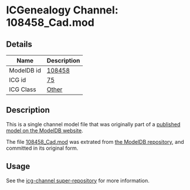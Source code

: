 # ICGenealogy Channel: 108458\_Cad.mod

## Details

Name | Description
---- | -----------
ModelDB id | [108458](http://senselab.med.yale.edu/ModelDB/ShowModel.cshtml?model=108458)
ICG id | [75](http://icg.neurotheory.ox.ac.uk/channels/other/75)
ICG Class | [Other](http://icg.neurotheory.ox.ac.uk/channels/other)

## Description

This is a single channel model file that was originally part of a [published model on the ModelDB website](http://senselab.med.yale.edu/mModelDB/ShowModel.cshtml?model=108458).

The file [108458\_Cad.mod](108458_Cad.mod) was extrated from [the ModelDB repository](http://senselab.med.yale.edu/ModelDB/ShowModel.cshtml?model=108458), and committed in its original form.

## Usage

See the [icg-channel super-repository](https://github.com/icgenealogy/icg-channels) for more information.